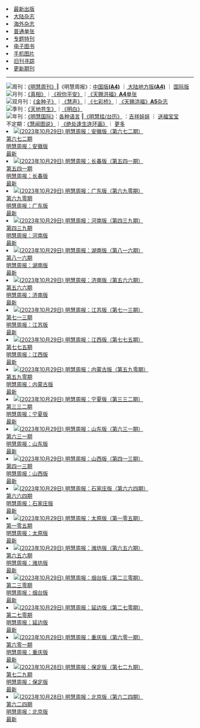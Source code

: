 <li><a href="/display.aspx?category_id=8">最新出版</a></li>
<li><a href="/category.aspx?category=mainland">大陆杂志</a></li>
<li><a href="/category.aspx?category=overseas">海外杂志</a></li>
<li><a href="/display.aspx?category_id=4&guige_id=3">普通单张</a></li>
<li><a href="/category.aspx?category=zhuanti">专题特刊</a></li>
<li><a href="/display.aspx?category_id=6&meijie_id=2">电子图书</a></li>
<li><a href="/display.aspx?qikan_type_id=11075">手机图片</a></li>
<li><a href="/display.aspx?category_id=5&zhouqi_id=6">旧刊寻踪</a></li>
<li><a href="/UpdatedArticles.aspx">更新期刊</a></li>

<hr />
<div><span><img class="menuicon" src="/html/images/d7icon.png" />周刊：</span><span><a href="/display.aspx?qikan_type_id=5179">《明慧周刊》</a></span>‖<span>《明慧周报》</span>：<span><a href="/display.aspx?qikan_type_id=5178">中国版<b>(A4)</b></a> </span>
｜<span><a href="mainland.aspx"> 大陆地方版<b>(A4)</b></a> </span>
｜<span> <a href="/display.aspx?qikan_type_id=5151">国际版</a></span></div>
<div><span><img class="menuicon" src="/html/images/d30icon.png" />月刊：</span><span><a href="/display.aspx?qikan_type_id=5240">《真相》</a></span>｜<span><a href="/display.aspx?qikan_type_id=11182">《祝你平安》</a></span>｜<span><a href="/display.aspx?qikan_type_id=5360&keyword=单张&contain=true">《天赐洪福》<b>A4</b>单张</a></span></div>
<div><span><img class="menuicon" src="/html/images/d60icon.png" />双月刊：</span><span><a href="/display.aspx?qikan_type_id=7500">《金种子》</a></span>｜<span><a href="/display.aspx?qikan_type_id=5638">《慧声》</a></span>｜<span><a href="/display.aspx?qikan_type_id=7268">《七彩桥》</a></span>｜<span><a href="/display.aspx?qikan_type_id=5360&keyword=单张&contain=false">《天赐洪福》<b>A5</b>杂志</a> </span></div>
<div><span><img class="menuicon" src="/html/images/d90icon.png" />季刊：</span><span><a href="/display.aspx?qikan_type_id=5139">《天地苍生》</a></span>｜<span><a href="/display.aspx?qikan_type_id=5140">《明白》</a></span></div>
<div><span><img class="menuicon" src="/html/images/d365icon.png" />年刊：</span><span><a href="/display.aspx?qikan_type_id=10922">《明慧国际》</a></span>：<span><a href="/display.aspx?qikan_type_id=10922">各种语言</a> </span>
‖<span><a href="/display.aspx?category_id=6&meijie_id=3">《明慧挂/台历》</a> </span>：<span><a href="/display.aspx?category_id=6&meijie_id=3&keyword=吉祥娃娃">吉祥娃娃</a> </span>
｜<span> <a href="/display.aspx?category_id=6&meijie_id=3&keyword=送福宝宝">送福宝宝</a> </span></div>
<div><span>不定期：</span><span><a href="/display.aspx?qikan_type_id=11185">《慧闻图说》</a></span>｜<span><a href="/display.aspx?qikan_type_id=11131">《绝处逢生连环画》</a></span>｜<span> <a href="/display.aspx?category_id=6&meijie_id=3&keyword=other">更多</a> </span></div>




<li><a href="/qikan.aspx?id=210645" title="明慧周报：安徽版（第六七二期） ">
<img alt="(2023年10月29日) 明慧周报：安徽版（第六七二期） " src="mhqkpage/qikanimage/2023/10/28/mhzb_anhui_672_pdf-cover.png" />
<div class="annotation_over_cover_image">第六七二期</div>
<div class="annotation_over_cover_image_text">明慧周报：安徽版 </div>
<div class="annotation_background_wrapper_orange_strip"><span class="annotation_over_cover_image_orange_strip">最新</span></div>
</a></li>

<li><a href="/qikan.aspx?id=210644" title="明慧周报：长春版（第五四一期） ">
<img alt="(2023年10月29日) 明慧周报：长春版（第五四一期） " src="mhqkpage/qikanimage/2023/10/28/mhzb_changchun_541_pdf-cover.png" />
<div class="annotation_over_cover_image">第五四一期</div>
<div class="annotation_over_cover_image_text">明慧周报：长春版 </div>
<div class="annotation_background_wrapper_orange_strip"><span class="annotation_over_cover_image_orange_strip">最新</span></div>
</a></li>

<li><a href="/qikan.aspx?id=210642" title="明慧周报：广东版（第六九零期） ">
<img alt="(2023年10月29日) 明慧周报：广东版（第六九零期） " src="mhqkpage/qikanimage/2023/10/28/mhzb_guangdong_690_pdf-cover.png" />
<div class="annotation_over_cover_image">第六九零期</div>
<div class="annotation_over_cover_image_text">明慧周报：广东版 </div>
<div class="annotation_background_wrapper_orange_strip"><span class="annotation_over_cover_image_orange_strip">最新</span></div>
</a></li>

<li><a href="/qikan.aspx?id=210641" title="明慧周报：河南版（第四三九期） ">
<img alt="(2023年10月29日) 明慧周报：河南版（第四三九期） " src="mhqkpage/qikanimage/2023/10/28/mhzb_henan_439_pdf-cover.png" />
<div class="annotation_over_cover_image">第四三九期</div>
<div class="annotation_over_cover_image_text">明慧周报：河南版 </div>
<div class="annotation_background_wrapper_orange_strip"><span class="annotation_over_cover_image_orange_strip">最新</span></div>
</a></li>

<li><a href="/qikan.aspx?id=210640" title="明慧周报：湖南版（第八一六期） ">
<img alt="(2023年10月29日) 明慧周报：湖南版（第八一六期） " src="mhqkpage/qikanimage/2023/10/28/mhzb_hunan_816_pdf-cover.png" />
<div class="annotation_over_cover_image">第八一六期</div>
<div class="annotation_over_cover_image_text">明慧周报：湖南版 </div>
<div class="annotation_background_wrapper_orange_strip"><span class="annotation_over_cover_image_orange_strip">最新</span></div>
</a></li>

<li><a href="/qikan.aspx?id=210637" title="明慧周报：济南版（第五六六期） ">
<img alt="(2023年10月29日) 明慧周报：济南版（第五六六期） " src="mhqkpage/qikanimage/2023/10/28/mhzb_jinan_566_pdf-cover.png" />
<div class="annotation_over_cover_image">第五六六期</div>
<div class="annotation_over_cover_image_text">明慧周报：济南版 </div>
<div class="annotation_background_wrapper_orange_strip"><span class="annotation_over_cover_image_orange_strip">最新</span></div>
</a></li>

<li><a href="/qikan.aspx?id=210639" title="明慧周报：江苏版（第七一三期） ">
<img alt="(2023年10月29日) 明慧周报：江苏版（第七一三期） " src="mhqkpage/qikanimage/2023/10/28/mhzb_jiangsu_713_pdf-cover.png" />
<div class="annotation_over_cover_image">第七一三期</div>
<div class="annotation_over_cover_image_text">明慧周报：江苏版 </div>
<div class="annotation_background_wrapper_orange_strip"><span class="annotation_over_cover_image_orange_strip">最新</span></div>
</a></li>

<li><a href="/qikan.aspx?id=210638" title="明慧周报：江西版（第七七五期） ">
<img alt="(2023年10月29日) 明慧周报：江西版（第七七五期） " src="mhqkpage/qikanimage/2023/10/28/mhzb_jiangxi_775_pdf-cover.png" />
<div class="annotation_over_cover_image">第七七五期</div>
<div class="annotation_over_cover_image_text">明慧周报：江西版 </div>
<div class="annotation_background_wrapper_orange_strip"><span class="annotation_over_cover_image_orange_strip">最新</span></div>
</a></li>

<li><a href="/qikan.aspx?id=210636" title="明慧周报：内蒙古版（第五九零期） ">
<img alt="(2023年10月29日) 明慧周报：内蒙古版（第五九零期） " src="mhqkpage/qikanimage/2023/10/28/mhzb_neimenggu_590_pdf-cover.png" />
<div class="annotation_over_cover_image">第五九零期</div>
<div class="annotation_over_cover_image_text">明慧周报：内蒙古版 </div>
<div class="annotation_background_wrapper_orange_strip"><span class="annotation_over_cover_image_orange_strip">最新</span></div>
</a></li>

<li><a href="/qikan.aspx?id=210635" title="明慧周报：宁夏版（第三三二期） ">
<img alt="(2023年10月29日) 明慧周报：宁夏版（第三三二期） " src="mhqkpage/qikanimage/2023/10/28/mhzb_ningxia_332_pdf-cover.png" />
<div class="annotation_over_cover_image">第三三二期</div>
<div class="annotation_over_cover_image_text">明慧周报：宁夏版 </div>
<div class="annotation_background_wrapper_orange_strip"><span class="annotation_over_cover_image_orange_strip">最新</span></div>
</a></li>

<li><a href="/qikan.aspx?id=210634" title="明慧周报：山东版（第六三一期） ">
<img alt="(2023年10月29日) 明慧周报：山东版（第六三一期） " src="mhqkpage/qikanimage/2023/10/28/mhzb_shandong_631_pdf-cover.png" />
<div class="annotation_over_cover_image">第六三一期</div>
<div class="annotation_over_cover_image_text">明慧周报：山东版 </div>
<div class="annotation_background_wrapper_orange_strip"><span class="annotation_over_cover_image_orange_strip">最新</span></div>
</a></li>

<li><a href="/qikan.aspx?id=210633" title="明慧周报：山西版（第四一三期） ">
<img alt="(2023年10月29日) 明慧周报：山西版（第四一三期） " src="mhqkpage/qikanimage/2023/10/28/mhzb_shanxi_413_pdf-cover.png" />
<div class="annotation_over_cover_image">第四一三期</div>
<div class="annotation_over_cover_image_text">明慧周报：山西版 </div>
<div class="annotation_background_wrapper_orange_strip"><span class="annotation_over_cover_image_orange_strip">最新</span></div>
</a></li>

<li><a href="/qikan.aspx?id=210632" title="明慧周报：石家庄版（第六六四期） ">
<img alt="(2023年10月29日) 明慧周报：石家庄版（第六六四期） " src="mhqkpage/qikanimage/2023/10/28/mhzb_shijiazhuang_664_pdf-cover.png" />
<div class="annotation_over_cover_image">第六六四期</div>
<div class="annotation_over_cover_image_text">明慧周报：石家庄版 </div>
<div class="annotation_background_wrapper_orange_strip"><span class="annotation_over_cover_image_orange_strip">最新</span></div>
</a></li>

<li><a href="/qikan.aspx?id=210631" title="明慧周报：太原版（第一零五期） ">
<img alt="(2023年10月29日) 明慧周报：太原版（第一零五期） " src="mhqkpage/qikanimage/2023/10/28/mhzb_taiyuan_105_pdf-cover.png" />
<div class="annotation_over_cover_image">第一零五期</div>
<div class="annotation_over_cover_image_text">明慧周报：太原版 </div>
<div class="annotation_background_wrapper_orange_strip"><span class="annotation_over_cover_image_orange_strip">最新</span></div>
</a></li>

<li><a href="/qikan.aspx?id=210630" title="明慧周报：潍坊版（第六五六期） ">
<img alt="(2023年10月29日) 明慧周报：潍坊版（第六五六期） " src="mhqkpage/qikanimage/2023/10/28/mhzb_weifang_656_pdf-cover.png" />
<div class="annotation_over_cover_image">第六五六期</div>
<div class="annotation_over_cover_image_text">明慧周报：潍坊版 </div>
<div class="annotation_background_wrapper_orange_strip"><span class="annotation_over_cover_image_orange_strip">最新</span></div>
</a></li>

<li><a href="/qikan.aspx?id=210628" title="明慧周报：烟台版（第二三零期） ">
<img alt="(2023年10月29日) 明慧周报：烟台版（第二三零期） " src="mhqkpage/qikanimage/2023/10/28/mhzb_yantai_230_pdf-cover.png" />
<div class="annotation_over_cover_image">第二三零期</div>
<div class="annotation_over_cover_image_text">明慧周报：烟台版 </div>
<div class="annotation_background_wrapper_orange_strip"><span class="annotation_over_cover_image_orange_strip">最新</span></div>
</a></li>

<li><a href="/qikan.aspx?id=210629" title="明慧周报：延边版（第二七零期） ">
<img alt="(2023年10月29日) 明慧周报：延边版（第二七零期） " src="mhqkpage/qikanimage/2023/10/28/mhzb_yanbian_270_pdf-cover.png" />
<div class="annotation_over_cover_image">第二七零期</div>
<div class="annotation_over_cover_image_text">明慧周报：延边版 </div>
<div class="annotation_background_wrapper_orange_strip"><span class="annotation_over_cover_image_orange_strip">最新</span></div>
</a></li>

<li><a href="/qikan.aspx?id=210643" title="明慧周报：重庆版（第六零一期） ">
<img alt="(2023年10月29日) 明慧周报：重庆版（第六零一期） " src="mhqkpage/qikanimage/2023/10/28/mhzb_chongqing_601_pdf-cover.png" />
<div class="annotation_over_cover_image">第六零一期</div>
<div class="annotation_over_cover_image_text">明慧周报：重庆版 </div>
<div class="annotation_background_wrapper_orange_strip"><span class="annotation_over_cover_image_orange_strip">最新</span></div>
</a></li>

<li><a href="/qikan.aspx?id=210606" title="明慧周报：保定版（第七二九期） ">
<img alt="(2023年10月28日) 明慧周报：保定版（第七二九期） " src="mhqkpage/qikanimage/2023/10/27/mhzb_baoding_729_pdf-cover.png" />
<div class="annotation_over_cover_image">第七二九期</div>
<div class="annotation_over_cover_image_text">明慧周报：保定版 </div>
<div class="annotation_background_wrapper_orange_strip"><span class="annotation_over_cover_image_orange_strip">最新</span></div>
</a></li>

<li><a href="/qikan.aspx?id=210607" title="明慧周报：北京版（第六二四期） ">
<img alt="(2023年10月28日) 明慧周报：北京版（第六二四期） " src="mhqkpage/qikanimage/2023/10/27/mhzb_beijing_624_pdf-cover.png" />
<div class="annotation_over_cover_image">第六二四期</div>
<div class="annotation_over_cover_image_text">明慧周报：北京版 </div>
<div class="annotation_background_wrapper_orange_strip"><span class="annotation_over_cover_image_orange_strip">最新</span></div>
</a></li>
